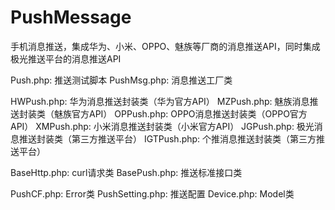 # PushMessage
手机消息推送，集成华为、小米、OPPO、魅族等厂商的消息推送API，同时集成极光推送平台的消息推送API

Push.php: 推送测试脚本
PushMsg.php: 消息推送工厂类

HWPush.php: 华为消息推送封装类（华为官方API）
MZPush.php: 魅族消息推送封装类（魅族官方API）
OPPush.php: OPPO消息推送封装类（OPPO官方API）
XMPush.php: 小米消息推送封装类（小米官方API）
JGPush.php: 极光消息推送封装类（第三方推送平台）
IGTPush.php: 个推消息推送封装类（第三方推送平台）

BaseHttp.php: curl请求类
BasePush.php: 推送标准接口类

PushCF.php: Error类
PushSetting.php: 推送配置
Device.php: Model类
